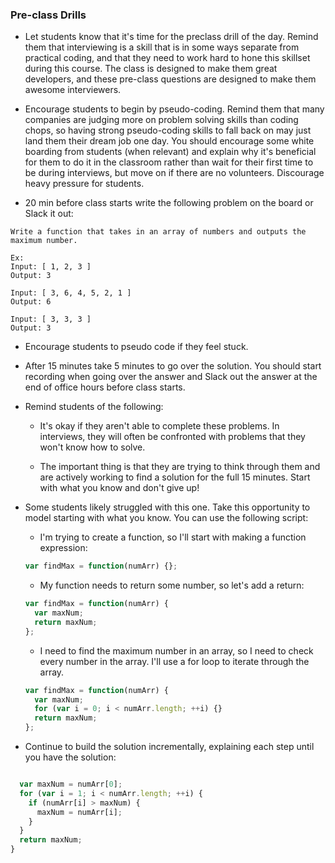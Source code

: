 ### Pre-class Drills

- Let students know that it's time for the preclass drill of the day. Remind them that interviewing is a skill that is in some ways separate from practical coding, and that they need to work hard to hone this skillset during this course. The class is designed to make them great developers, and these pre-class questions are designed to make them awesome interviewers.

- Encourage students to begin by pseudo-coding. Remind them that many companies are judging more on problem solving skills than coding chops, so having strong pseudo-coding skills to fall back on may just land them their dream job one day. You should encourage some white boarding from students (when relevant) and explain why it's beneficial for them to do it in the classroom rather than wait for their first time to be during interviews, but move on if there are no volunteers. Discourage heavy pressure for students.

- 20 min before class starts write the following problem on the board or Slack it out:

```
Write a function that takes in an array of numbers and outputs the maximum number.

Ex:
Input: [ 1, 2, 3 ]
Output: 3

Input: [ 3, 6, 4, 5, 2, 1 ]
Output: 6

Input: [ 3, 3, 3 ]
Output: 3

```

- Encourage students to pseudo code if they feel stuck.

- After 15 minutes take 5 minutes to go over the solution. You should start recording when going over the answer and Slack out the answer at the end of office hours before class starts.

- Remind students of the following:

  - It's okay if they aren't able to complete these problems. In interviews, they will often be confronted with problems that they won't know how to solve.

  - The important thing is that they are trying to think through them and are actively working to find a solution for the full 15 minutes. Start with what you know and don't give up!

- Some students likely struggled with this one. Take this opportunity to model starting with what you know. You can use the following script:

  - I'm trying to create a function, so I'll start with making a function expression:

  ```js
  var findMax = function(numArr) {};
  ```

  - My function needs to return some number, so let's add a return:

  ```js
  var findMax = function(numArr) {
    var maxNum;
    return maxNum;
  };
  ```

  - I need to find the maximum number in an array, so I need to check every number in the array. I'll use a for loop to iterate through the array.

  ```js
  var findMax = function(numArr) {
    var maxNum;
    for (var i = 0; i < numArr.length; ++i) {}
    return maxNum;
  };
  ```

- Continue to build the solution incrementally, explaining each step until you have the solution:

```js

  var maxNum = numArr[0];
  for (var i = 1; i < numArr.length; ++i) {
    if (numArr[i] > maxNum) {
      maxNum = numArr[i];
    }
  }
  return maxNum;
}

```

